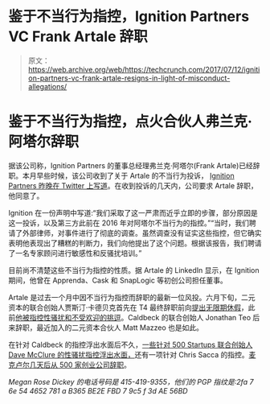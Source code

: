 # 鉴于不当行为指控，Ignition Partners VC Frank Artale 辞职 

> 原文：<https://web.archive.org/web/https://techcrunch.com/2017/07/12/ignition-partners-vc-frank-artale-resigns-in-light-of-misconduct-allegations/>

# 鉴于不当行为指控，点火合伙人弗兰克·阿塔尔辞职

据该公司称，Ignition Partners 的董事总经理弗兰克·阿塔尔(Frank Artale)已经辞职。本月早些时候，该公司收到了关于 Artale 的不当行为投诉， [Ignition Partners 昨晚在 Twitter 上写道](https://web.archive.org/web/20230129074653/https://twitter.com/ignitionvc/status/884926612831035393)。在收到投诉的几天内，公司要求 Artale 辞职，他同意了。

Ignition 在一份声明中写道:“我们采取了这一严肃而近乎立即的步骤，部分原因是这一投诉，以及第三方此前在 2016 年对阿塔尔不当行为的指控。”“当时，我们聘请了外部律师，对事件进行了彻底的调查。虽然调查没有证实这些指控，但它确实表明他表现出了糟糕的判断力，我们向他提出了这个问题。根据该报告，我们聘请了一名专家顾问进行敏感性和反骚扰培训。”

目前尚不清楚这些不当行为指控的性质。据 Artale 的 LinkedIn 显示，在 Ignition 期间，他曾在 Apprenda、Cask 和 SnapLogic 等初创公司担任董事。

Artale 是过去一个月中因不当行为指控而辞职的最新一位风投。六月下旬，二元资本的联合创始人贾斯汀·卡德贝克首先在 T4 最终辞职前向[提出无限期休假](https://web.archive.org/web/20230129074653/https://techcrunch.com/2017/06/23/vc-justin-caldbeck-is-taking-an-indefinite-leave-of-absence-apologizes-to-the-women-he-made-feel-uncomfortable/)，此前[他被指控性骚扰和不受欢迎的挑逗](https://web.archive.org/web/20230129074653/https://techcrunch.com/2017/06/23/female-founders-accuse-vc-justin-caldbeck-of-making-unwanted-advances/)。Caldbeck 的联合创始人 Jonathan Teo 后来辞职，最近加入的二元资本合伙人 Matt Mazzeo 也是如此。

在针对 Caldbeck 的指控浮出水面后不久，[一些针对 500 Startups 联合创始人 Dave McClure 的性骚扰指控浮出水面，](https://web.archive.org/web/20230129074653/https://techcrunch.com/2017/07/03/employee-email-claims-500-startups-leadership-delayed-acknowledging-mcclures-harassment-as-new-allegations-surface/)还有一项针对 Chris Sacca 的指控。[麦克卢尔几天后从 500 家创业公司辞职](https://web.archive.org/web/20230129074653/https://techcrunch.com/2017/07/03/dave-mcclure-has-resigned-as-gp-of-500-startups/)。

*Megan Rose Dickey 的电话号码是 415-419-9355，他们的 PGP 指纹是:2fa 7 6e 54 4652 781 a B365 BE2E FBD 7 9c5 f 3d AE 56BD*